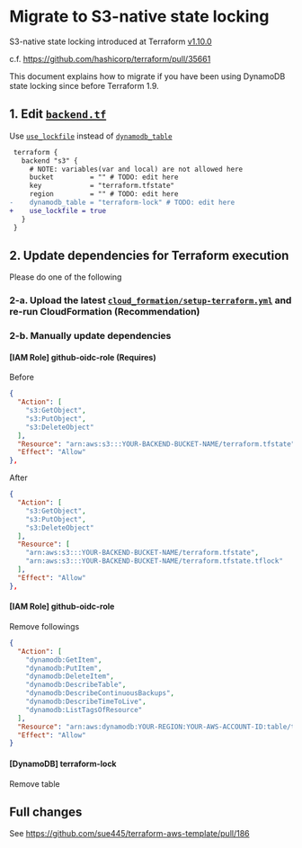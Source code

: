 # Migrate to S3-native state locking
S3-native state locking introduced at Terraform [v1.10.0](https://github.com/hashicorp/terraform/releases/tag/v1.10.0)

c.f. https://github.com/hashicorp/terraform/pull/35661

This document explains how to migrate if you have been using DynamoDB state locking since before Terraform 1.9.

## 1. Edit [`backend.tf`](backend.tf)
Use [`use_lockfile`](https://developer.hashicorp.com/terraform/language/backend/s3#use_lockfile) instead of [`dynamodb_table`](https://developer.hashicorp.com/terraform/language/backend/s3#dynamodb_table)

```diff
 terraform {
   backend "s3" {
     # NOTE: variables(var and local) are not allowed here
     bucket         = "" # TODO: edit here
     key            = "terraform.tfstate"
     region         = "" # TODO: edit here
-    dynamodb_table = "terraform-lock" # TODO: edit here
+    use_lockfile = true
   }
 }
```

## 2. Update dependencies for Terraform execution
Please do one of the following

### 2-a. Upload the latest [`cloud_formation/setup-terraform.yml`](cloud_formation/setup-terraform.yml) and re-run CloudFormation (Recommendation)

### 2-b. Manually update dependencies
#### [IAM Role] github-oidc-role (Requires)
Before

```json
{
  "Action": [
    "s3:GetObject",
    "s3:PutObject",
    "s3:DeleteObject"
  ],
  "Resource": "arn:aws:s3:::YOUR-BACKEND-BUCKET-NAME/terraform.tfstate",
  "Effect": "Allow"
},
```

After

```json
{
  "Action": [
    "s3:GetObject",
    "s3:PutObject",
    "s3:DeleteObject"
  ],
  "Resource": [
    "arn:aws:s3:::YOUR-BACKEND-BUCKET-NAME/terraform.tfstate",
    "arn:aws:s3:::YOUR-BACKEND-BUCKET-NAME/terraform.tfstate.tflock"
  ],
  "Effect": "Allow"
},
```

#### [IAM Role] github-oidc-role
Remove followings

```json
{
  "Action": [
    "dynamodb:GetItem",
    "dynamodb:PutItem",
    "dynamodb:DeleteItem",
    "dynamodb:DescribeTable",
    "dynamodb:DescribeContinuousBackups",
    "dynamodb:DescribeTimeToLive",
    "dynamodb:ListTagsOfResource"
  ],
  "Resource": "arn:aws:dynamodb:YOUR-REGION:YOUR-AWS-ACCOUNT-ID:table/terraform-lock",
  "Effect": "Allow"
}
```

#### [DynamoDB] terraform-lock
Remove table

## Full changes
See https://github.com/sue445/terraform-aws-template/pull/186
